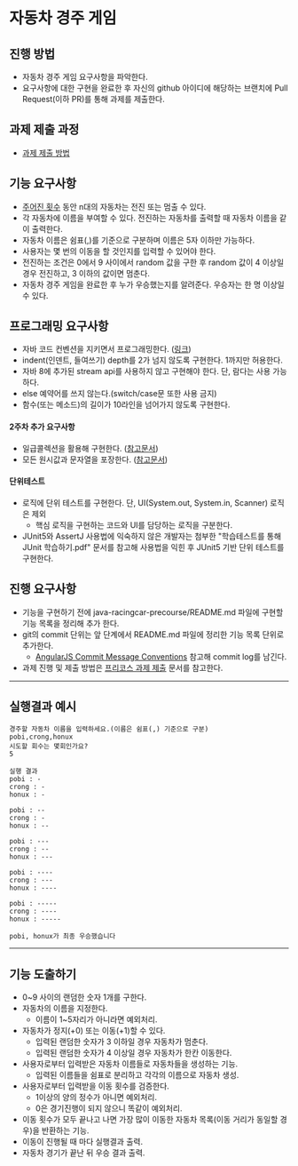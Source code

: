 # 자동차 경주 게임

## 진행 방법
* 자동차 경주 게임 요구사항을 파악한다.
* 요구사항에 대한 구현을 완료한 후 자신의 github 아이디에 해당하는 브랜치에 Pull Request(이하 PR)를 통해 과제를 제출한다.

## 과제 제출 과정
* [과제 제출 방법](https://github.com/next-step/nextstep-docs/tree/master/precourse)

## 기능 요구사항
* <u>주어진 횟수</u> 동안 n대의 자동차는 전진 또는 멈출 수 있다.
* 각 자동차에 이름을 부여할 수 있다. 전진하는 자동차를 출력할 때 자동차 이름을 같이 출력한다.
* 자동차 이름은 쉼표(,)를 기준으로 구분하며 이름은 5자 이하만 가능하다.
* 사용자는 몇 번의 이동을 할 것인지를 입력할 수 있어야 한다.
* 전진하는 조건은 0에서 9 사이에서 random 값을 구한 후 random 값이 4 이상일 경우 전진하고, 3 이하의 값이면 멈춘다.
* 자동차 경주 게임을 완료한 후 누가 우승했는지를 알려준다. 우승자는 한 명 이상일 수 있다.

## 프로그래밍 요구사항
* 자바 코드 컨벤션을 지키면서 프로그래밍한다. ([링크](https://naver.github.io/hackday-conventions-java/))
* indent(인덴트, 들여쓰기) depth를 2가 넘지 않도록 구현한다. 1까지만 허용한다.
* 자바 8에 추가된 stream api를 사용하지 않고 구현해야 한다. 단, 람다는 사용 가능하다.
* else 예약어를 쓰지 않는다.(switch/case문 또한 사용 금지)
* 함수(또는 메소드)의 길이가 10라인을 넘어가지 않도록 구현한다.
#### 2주차 추가 요구사항
* 일급콜렉션을 활용해 구현한다. ([참고문서](https://developerfarm.wordpress.com/2012/02/01/object_calisthenics_/))
* 모든 원시값과 문자열을 포장한다. ([참고문서](https://developerfarm.wordpress.com/2012/01/27/object_calisthenics_4))
#### 단위테스트
* 로직에 단위 테스트를 구현한다. 단, UI(System.out, System.in, Scanner) 로직은 제외
    - 핵심 로직을 구현하는 코드와 UI를 담당하는 로직을 구분한다.
* JUnit5와 AssertJ 사용법에 익숙하지 않은 개발자는 첨부한 "학습테스트를 통해 JUnit 학습하기.pdf" 문서를 참고해 사용법을 익힌 후 JUnit5 기반 단위 테스트를 구현한다.

## 진행 요구사항
* 기능을 구현하기 전에 java-racingcar-precourse/README.md 파일에 구현할 기능 목록을 정리해 추가 한다.
* git의 commit 단위는 앞 단계에서 README.md 파일에 정리한 기능 목록 단위로 추가한다.
    - [AngularJS Commit Message Conventions](https://gist.github.com/stephenparish/9941e89d80e2bc58a153) 참고해 commit log를 남긴다.
* 과제 진행 및 제출 방법은 [프리코스 과제 제출](https://github.com/next-step/nextstep-docs/blob/master/precourse) 문서를 참고한다.

***
## 실행결과 예시
```
경주할 자동차 이름을 입력하세요.(이름은 쉼표(,) 기준으로 구분)
pobi,crong,honux
시도할 회수는 몇회인가요?
5

실행 결과 
pobi : - 
crong : - 
honux : -

pobi : -- 
crong : - 
honux : --

pobi : --- 
crong : --
honux : ---

pobi : ---- 
crong : --- 
honux : ----

pobi : ----- 
crong : ---- 
honux : -----

pobi, honux가 최종 우승했습니다
```

***
## 기능 도출하기
- 0~9 사이의 랜덤한 숫자 1개를 구한다.
- 자동차의 이름을 지정한다.
    - 이름이 1~5자리가 아니라면 예외처리.
- 자동차가 정지(+0) 또는 이동(+1)할 수 있다.
    - 입력된 랜덤한 숫자가 3 이하일 경우 자동차가 멈춘다.
    - 입력된 랜덤한 숫자가 4 이상일 경우 자동차가 한칸 이동한다.
- 사용자로부터 입력받은 자동차 이름들로 자동차들을 생성하는 기능.
    - 입력된 이름들을 쉼표로 분리하고 각각의 이름으로 자동차 생성.
- 사용자로부터 입력받을 이동 횟수를 검증한다.
    - 1이상의 양의 정수가 아니면 예외처리.
    - 0은 경기진행이 되지 않으니 똑같이 예외처리.
- 이동 횟수가 모두 끝나고 나면 가장 많이 이동한 자동차 목록(이동 거리가 동일할 경우)을 반환하는 기능.
- 이동이 진행될 때 마다 실행결과 출력.
- 자동차 경기가 끝난 뒤 우승 결과 출력.
